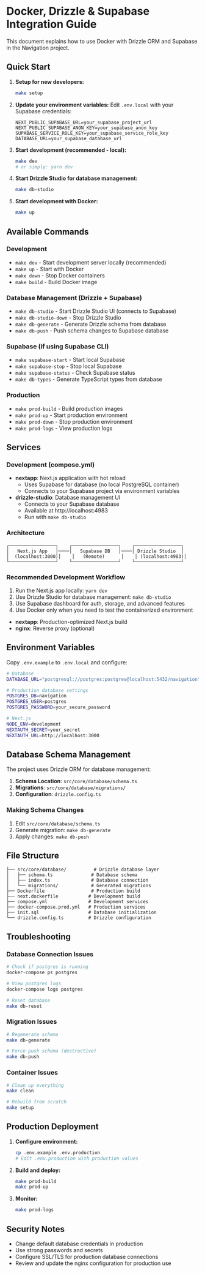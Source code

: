 # Docker, Drizzle & Supabase Integration Guide

This document explains how to use Docker with Drizzle ORM and Supabase in the Navigation project.

## Quick Start

1. **Setup for new developers:**
   ```bash
   make setup
   ```

2. **Update your environment variables:**
   Edit `.env.local` with your Supabase credentials:
   ```
   NEXT_PUBLIC_SUPABASE_URL=your_supabase_project_url
   NEXT_PUBLIC_SUPABASE_ANON_KEY=your_supabase_anon_key
   SUPABASE_SERVICE_ROLE_KEY=your_supabase_service_role_key
   DATABASE_URL=your_supabase_database_url
   ```

3. **Start development (recommended - local):**
   ```bash
   make dev
   # or simply: yarn dev
   ```

4. **Start Drizzle Studio for database management:**
   ```bash
   make db-studio
   ```

5. **Start development with Docker:**
   ```bash
   make up
   ```

## Available Commands

### Development
- `make dev` - Start development server locally (recommended)
- `make up` - Start with Docker
- `make down` - Stop Docker containers
- `make build` - Build Docker image

### Database Management (Drizzle + Supabase)
- `make db-studio` - Start Drizzle Studio UI (connects to Supabase)
- `make db-studio-down` - Stop Drizzle Studio
- `make db-generate` - Generate Drizzle schema from database
- `make db-push` - Push schema changes to Supabase database

### Supabase (if using Supabase CLI)
- `make supabase-start` - Start local Supabase
- `make supabase-stop` - Stop local Supabase
- `make supabase-status` - Check Supabase status
- `make db-types` - Generate TypeScript types from database

### Production
- `make prod-build` - Build production images
- `make prod-up` - Start production environment
- `make prod-down` - Stop production environment
- `make prod-logs` - View production logs

## Services

### Development (compose.yml)
- **nextapp**: Next.js application with hot reload
  - Uses Supabase for database (no local PostgreSQL container)
  - Connects to your Supabase project via environment variables
- **drizzle-studio**: Database management UI
  - Connects to your Supabase database
  - Available at http://localhost:4983
  - Run with `make db-studio`

### Architecture
```
┌─────────────────┐    ┌─────────────────┐    ┌─────────────────┐
│   Next.js App   │────│   Supabase DB   │────│ Drizzle Studio  │
│  (localhost:3000)│    │   (Remote)      │    │ (localhost:4983)│
└─────────────────┘    └─────────────────┘    └─────────────────┘
```

### Recommended Development Workflow
1. Run the Next.js app locally: `yarn dev`
2. Use Drizzle Studio for database management: `make db-studio`
3. Use Supabase dashboard for auth, storage, and advanced features
4. Use Docker only when you need to test the containerized environment
- **nextapp**: Production-optimized Next.js build
- **nginx**: Reverse proxy (optional)

## Environment Variables

Copy `.env.example` to `.env.local` and configure:

```bash
# Database
DATABASE_URL="postgresql://postgres:postgres@localhost:5432/navigation"

# Production database settings
POSTGRES_DB=navigation
POSTGRES_USER=postgres
POSTGRES_PASSWORD=your_secure_password

# Next.js
NODE_ENV=development
NEXTAUTH_SECRET=your_secret
NEXTAUTH_URL=http://localhost:3000
```

## Database Schema Management

The project uses Drizzle ORM for database management:

1. **Schema Location**: `src/core/database/schema.ts`
2. **Migrations**: `src/core/database/migrations/`
3. **Configuration**: `drizzle.config.ts`

### Making Schema Changes

1. Edit `src/core/database/schema.ts`
2. Generate migration: `make db-generate`
3. Apply changes: `make db-push`

## File Structure

```
├── src/core/database/          # Drizzle database layer
│   ├── schema.ts              # Database schema
│   ├── index.ts               # Database connection
│   └── migrations/            # Generated migrations
├── Dockerfile                 # Production build
├── next.dockerfile           # Development build
├── compose.yml               # Development services
├── docker-compose.prod.yml   # Production services
├── init.sql                  # Database initialization
└── drizzle.config.ts         # Drizzle configuration
```

## Troubleshooting

### Database Connection Issues
```bash
# Check if postgres is running
docker-compose ps postgres

# View postgres logs
docker-compose logs postgres

# Reset database
make db-reset
```

### Migration Issues
```bash
# Regenerate schema
make db-generate

# Force push schema (destructive)
make db-push
```

### Container Issues
```bash
# Clean up everything
make clean

# Rebuild from scratch
make setup
```

## Production Deployment

1. **Configure environment:**
   ```bash
   cp .env.example .env.production
   # Edit .env.production with production values
   ```

2. **Build and deploy:**
   ```bash
   make prod-build
   make prod-up
   ```

3. **Monitor:**
   ```bash
   make prod-logs
   ```

## Security Notes

- Change default database credentials in production
- Use strong passwords and secrets
- Configure SSL/TLS for production database connections
- Review and update the nginx configuration for production use
